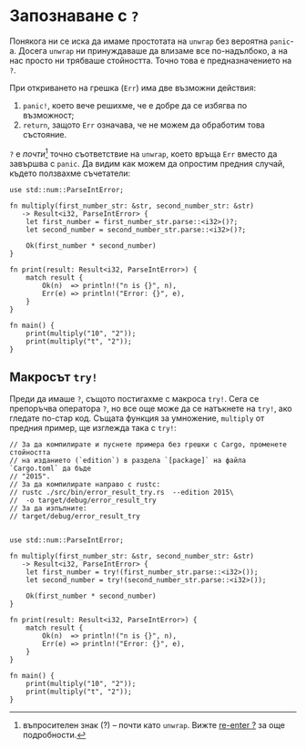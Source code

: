 # Запознаване с `?`

Понякога ни се иска да имаме простотата на `unwrap` без вероятна `panic`-а.
Досега `unwrap` ни принуждаваше да влизаме все по-надълбоко, а на нас просто ни
трябваше стойността. Точно това е предназначението на `?`.

При откриването на грешка (`Err`) има две възможни действия:

1. `panic!`, което вече решихме, че е добре да се избягва по възможност;
2. `return`, защото `Err` означава, че не можем да обработим това състояние.

`?` е *почти*[^†] точно съответствиe на `unwrap`, което връща `Err` вместо да
завършва с `panic`. Да видим как можем да опростим предния случай, където
ползвахме съчетатели:

```rust,editable
use std::num::ParseIntError;

fn multiply(first_number_str: &str, second_number_str: &str)
   -> Result<i32, ParseIntError> {
    let first_number = first_number_str.parse::<i32>()?;
    let second_number = second_number_str.parse::<i32>()?;

    Ok(first_number * second_number)
}

fn print(result: Result<i32, ParseIntError>) {
    match result {
        Ok(n)  => println!("n is {}", n),
        Err(e) => println!("Error: {}", e),
    }
}

fn main() {
    print(multiply("10", "2"));
    print(multiply("t", "2"));
}
```

## Макросът `try!`

Преди да имаше `?`, същото постигахме с макроса `try!`.
Сега се препоръчва оператора `?`, но все още може да се натъкнете на `try!`,
ако гледате по-стар код. Същата функция за умножение, `multiply` от предния
пример, ще изглежда така с `try!`:

```rust,editable,edition2015
// За да компилирате и пуснете примера без грешки с Cargo, променете стойността
// на изданието (`edition`) в раздела `[package]` на файла `Cargo.toml` да бъде
// "2015".
// За да компилиратe направо с rustc:
// rustc ./src/bin/error_result_try.rs  --edition 2015\
//  -o target/debug/error_result_try
// За да изпълните:
// target/debug/error_result_try


use std::num::ParseIntError;

fn multiply(first_number_str: &str, second_number_str: &str)
   -> Result<i32, ParseIntError> {
    let first_number = try!(first_number_str.parse::<i32>());
    let second_number = try!(second_number_str.parse::<i32>());

    Ok(first_number * second_number)
}

fn print(result: Result<i32, ParseIntError>) {
    match result {
        Ok(n)  => println!("n is {}", n),
        Err(e) => println!("Error: {}", e),
    }
}

fn main() {
    print(multiply("10", "2"));
    print(multiply("t", "2"));
}
```


[^†]: въпросителен знак (?) – почти като `unwrap`. Вижте [re-enter ?][re_enter_?] за още подробности.

[re_enter_?]: ../multiple_error_types/reenter_question_mark.md
